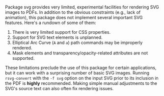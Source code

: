 Package svg provides very limited, experimental facilities for rendering SVG images to PDFs. In addition to the obvious constraints (e.g., lack of animation), this package does not implement several important SVG features. Here's a rundown of some of them:
1. There is very limited support for CSS properties.
2. Support for SVG text elements is unplanned.
3. Elliptical Arc Curve (`A` and `a`) path commands may be improperly rendered.
4. Mask elements and transparency/opacity-related attributes are not supported.
   
These limitations preclude the use of this package for certain applications, but it can work with a surprising number of basic SVG images. Running `rsvg-convert` with the `-f svg` option on the input SVG prior to its inclusion in the PDF is **highly** recommended. Making simple manual adjustments to the SVG's source text can also often fix rendering issues.
